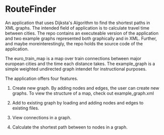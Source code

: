 RouteFinder
===========

An application that uses Dijksta's Algorithm to find the shortest paths in XML graphs. The intended field of application
is to calculate travel time between cities. The repo contains an executeable version of the application and two example 
graphs represented both graphically and in XML. Further, and maybe moreinterestingly, the repo holds the source code 
of the application.

The euro_train_map is a map over train connections between major european cities and the time each distance takes.
The example_graph is a simple weighted undirected graph intendet for instructional purposes.

The application offers four features.

1. Create new graph. By adding nodes and edges, the user can create new graphs. To view the structure of a map, check
   out example_graph.xml

2. Add to existing graph by loading and adding nodes and edges to existing files.

3. View connections in a graph.

4. Calculate the shortest path between to nodes in a graph.

